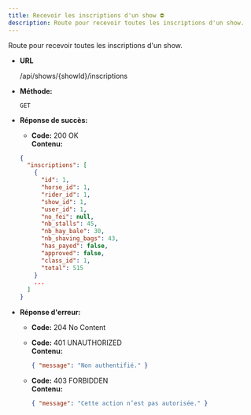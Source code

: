 ```yaml
---
title: Recevoir les inscriptions d'un show ⛔
description: Route pour recevoir toutes les inscriptions d'un show.
---
```


Route pour recevoir toutes les inscriptions d'un show.

- **URL**

  /api/shows/{showId}/inscriptions

- **Méthode:**

  `GET`

- **Réponse de succès:**
  - **Code:** 200 OK <br>
  **Contenu:** <br>
  ```json
  {
    "inscriptions": [
      {
        "id": 1,
        "horse_id": 1,
        "rider_id": 1,
        "show_id": 1,
        "user_id": 1,
        "no_fei": null,
        "nb_stalls": 45,
        "nb_hay_bale": 30,
        "nb_shaving_bags": 43,
        "has_payed": false,
        "approved": false,
        "class_id": 1,
        "total": 515
      }
      ...
    ]
  }
  ```

- **Réponse d'erreur:**

  - **Code:** 204 No Content<br />

  - **Code:** 401 UNAUTHORIZED <br />
    **Contenu:** 
    ```json
    { "message": "Non authentifié." }
    ```

  - **Code:** 403 FORBIDDEN <br />
    **Contenu:** 
    ```json
    { "message": "Cette action n’est pas autorisée." }
    ```